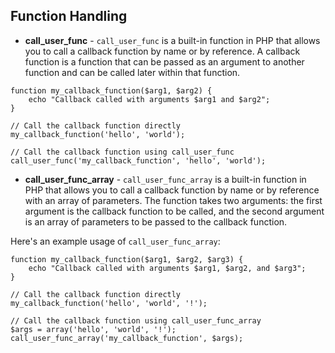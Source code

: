 ## Function Handling ##
* **call_user_func** - ```call_user_func``` is a built-in function in PHP that allows you to call a callback function by name or by reference. A callback function is a function that can be passed as an argument to another function and can be called later within that function.
```
function my_callback_function($arg1, $arg2) {
    echo "Callback called with arguments $arg1 and $arg2";
}

// Call the callback function directly
my_callback_function('hello', 'world');

// Call the callback function using call_user_func
call_user_func('my_callback_function', 'hello', 'world');

```
* **call_user_func_array** - ```call_user_func_array``` is a built-in function in PHP that allows you to call a callback function by name or by reference with an array of parameters.
The function takes two arguments: the first argument is the callback function to be called, and the second argument is an array of parameters to be passed to the callback function.

Here's an example usage of ```call_user_func_array```:
```
function my_callback_function($arg1, $arg2, $arg3) {
    echo "Callback called with arguments $arg1, $arg2, and $arg3";
}

// Call the callback function directly
my_callback_function('hello', 'world', '!');

// Call the callback function using call_user_func_array
$args = array('hello', 'world', '!');
call_user_func_array('my_callback_function', $args);

```
